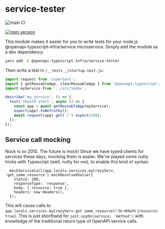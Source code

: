 service-tester
===============

![main CI](https://github.com/openapi-typescript-infra/service-tester/actions/workflows/nodejs.yml/badge.svg)

[![npm version](https://badge.fury.io/js/@openapi-typescript-infra%2Fservice-tester.svg)](https://badge.fury.io/js/@openapi-typescript-infra%2Fservice-tester)

This module makes it easier for you to write tests for your node.js @openapi-typescript-infra/service microservice.
Simply add the module as a dev dependency:

```sh
yarn add -D @openapi-typescript-infra/service-tester
```

Then write a test in ```/__tests__/startup.test.js```:

```ts
import request from 'supertest';
import { getReusableApp, clearReusableApp } from '@openapi-typescript-infra/service-tester';
import myService from '../src/index';

describe('my service', () => {
  test('should start', async () => {
    const app = await getReusableApp(myService);
    expect(app).toBeTruthy();
    await request(app).get('/').expect(200);
  });
});
```

Service call mocking
--

Nock is so 2010. The future is mock! Since we have typed clients for services these days, mocking them is easier. We've played some nutty
tricks with Typescript (well, nutty for me), to enable this kind of syntax:

```
  mockServiceCall(app.locals.services.myCrazyServ, 'get_some_resource').mockResolvedValue({
    status: 200,
    responseType: 'response',
    body: { resource: true },
    headers: new Headers(),
  });
```

This will cause calls to `app.locals.services.myCrazyServ.get_some_resource()` to return `{resource: true}`. This is just shorthand
for `jest.spyOn(service, 'method')` with knowledge of the traditional return type of OpenAPI service calls.
